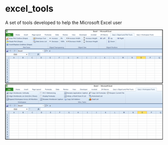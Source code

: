 # excel_tools
A set of tools developed to help the Microsoft Excel user

![Alt text](https://github.com/gazzenger/excel_tools/blob/master/excel_tools_screenshot2.png?raw=true "First Tab")
![Alt text](https://github.com/gazzenger/excel_tools/blob/master/excel_tools_screenshot.png?raw=true "Second Tab")


